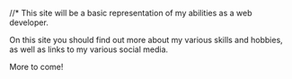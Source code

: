 //* This site will be a basic representation of my abilities as a web developer.  

On this site you should find out more about my various skills and hobbies, as well as links to my various social media.

More to come!
